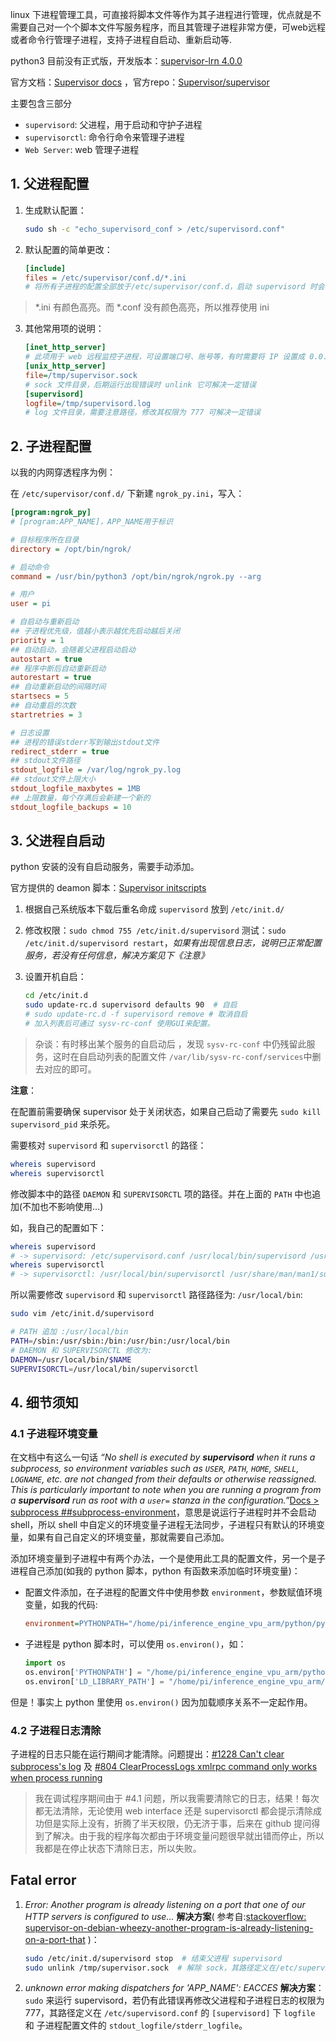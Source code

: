 linux 下进程管理工具，可直接将脚本文件等作为其子进程进行管理，优点就是不需要自己对一个个脚本文件写服务程序，而且其管理子进程非常方便，可web远程或者命令行管理子进程，支持子进程自启动、重新启动等.

python3 目前没有正式版，开发版本：[supervisor-lrn 4.0.0](https://pypi.org/project/supervisor-lrn/)

官方文档：[Supervisor docs](http://supervisord.org/index.html) ，官方repo：[Supervisor/supervisor](https://github.com/Supervisor/supervisor)

主要包含三部分
- `supervisord`: 父进程，用于启动和守护子进程
- `supervisorctl`: 命令行命令来管理子进程
- `Web Server`: web 管理子进程

## 1. 父进程配置

1. 生成默认配置：
    ```bash
    sudo sh -c "echo_supervisord_conf > /etc/supervisord.conf"
    ```

2. 默认配置的简单更改：
    ```ini
    [include]
    files = /etc/supervisor/conf.d/*.ini
    # 将所有子进程的配置全部放于/etc/supervisor/conf.d，启动 supervisord 时会调用此文件夹下所有 ini 配置文件
    ```
> *.ini 有颜色高亮。而 *.conf 没有颜色高亮，所以推荐使用 ini

3. 其他常用项的说明：
    ```ini
    [inet_http_server]
    # 此项用于 web 远程监控子进程，可设置端口号、账号等，有时需要将 IP 设置成 0.0.0.0来允许远程
    [unix_http_server]
    file=/tmp/supervisor.sock
    # sock 文件目录，后期运行出现错误时 unlink 它可解决一定错误
    [supervisord]
    logfile=/tmp/supervisord.log
    # log 文件目录，需要注意路径，修改其权限为 777 可解决一定错误
    ```

## 2. 子进程配置

以我的内网穿透程序为例：

在 `/etc/supervisor/conf.d/` 下新建 `ngrok_py.ini`，写入：

```ini
[program:ngrok_py]
# [program:APP_NAME]，APP_NAME用于标识

# 目标程序所在目录
directory = /opt/bin/ngrok/

# 启动命令
command = /usr/bin/python3 /opt/bin/ngrok/ngrok.py --arg

# 用户
user = pi

# 自启动与重新启动
## 子进程优先级，值越小表示越优先启动越后关闭
priority = 1
## 自动启动，会随着父进程启动启动
autostart = true
## 程序中断后自动重新启动
autorestart = true
## 自动重新启动的间隔时间
startsecs = 5
## 自动重启的次数
startretries = 3

# 日志设置
## 进程的错误stderr写到输出stdout文件
redirect_stderr = true
## stdout文件路径
stdout_logfile = /var/log/ngrok_py.log
## stdout文件上限大小
stdout_logfile_maxbytes = 1MB
## 上限数量，每个存满后会新建一个新的
stdout_logfile_backups = 10
```

## 3. 父进程自启动

python 安装的没有自启动服务，需要手动添加。

官方提供的 deamon 脚本：[Supervisor initscripts](https://github.com/Supervisor/initscripts)

1. 根据自己系统版本下载后重名命成 `supervisord` 放到 `/etc/init.d/`

2. 修改权限：`sudo chmod 755 /etc/init.d/supervisord` 
   测试：`sudo /etc/init.d/supervisord restart`，*如果有出现信息日志，说明已正常配置服务，若没有任何信息，解决方案见下《注意》*

3. 设置开机自启：
   ```bash
   cd /etc/init.d
   sudo update-rc.d supervisord defaults 90  # 自启
   # sudo update-rc.d -f supervisord remove # 取消自启
   # 加入列表后可通过 sysv-rc-conf 使用GUI来配置。
   ```
> 杂谈：有时移出某个服务的自启动后 ，发现 `sysv-rc-conf` 中仍残留此服务，这时在自启动列表的配置文件 `/var/lib/sysv-rc-conf/services`中删去对应的即可。

**注意**：

在配置前需要确保 supervisor 处于关闭状态，如果自己启动了需要先 `sudo kill  supervisord_pid` 来杀死。

需要核对 `supervisord` 和 `supervisorctl` 的路径：

```bash
whereis supervisord
whereis supervisorctl
```

修改脚本中的路径 `DAEMON`  和 `SUPERVISORCTL` 项的路径。并在上面的 `PATH` 中也追加(不加也不影响使用…)

如，我自己的配置如下：

```bash
whereis supervisord
# -> supervisord: /etc/supervisord.conf /usr/local/bin/supervisord /usr/share/man/man1/supervisord.1.gz
whereis supervisorctl
# -> supervisorctl: /usr/local/bin/supervisorctl /usr/share/man/man1/supervisorctl.1.gz
```

所以需要修改 `supervisord` 和 `supervisorctl` 路径路径为: `/usr/local/bin`:

```bash
sudo vim /etc/init.d/supervisord

# PATH 追加 :/usr/local/bin
PATH=/sbin:/usr/sbin:/bin:/usr/bin:/usr/local/bin
# DAEMON 和 SUPERVISORCTL 修改为:
DAEMON=/usr/local/bin/$NAME
SUPERVISORCTL=/usr/local/bin/supervisorctl
```

## 4. 细节须知

### 4.1 子进程环境变量

在文档中有这么一句话 *“No shell is executed by **supervisord** when it runs a subprocess, so environment variables such as `USER`, `PATH`, `HOME`, `SHELL`, `LOGNAME`, etc. are not changed from their defaults or otherwise reassigned. This is particularly important to note when you are running a program from a **supervisord** run as root with a `user=` stanza in the configuration.”*[Docs > subprocess ##subprocess-environment](http://supervisord.org/subprocess.html#subprocess-environment)，意思是说运行子进程时并不会启动 shell，所以 shell 中自定义的环境变量子进程无法同步，子进程只有默认的环境变量，如果有自己自定义的环境变量，那就需要自己添加。

添加环境变量到子进程中有两个办法，一个是使用此工具的配置文件，另一个是子进程自己添加(如我的 python 脚本，python 有函数来添加临时环境变量)：

- 配置文件添加，在子进程的配置文件中使用参数 `environment`，参数赋值环境变量，如我的代码:

  ```ini
  environment=PYTHONPATH="/home/pi/inference_engine_vpu_arm/python/python3.5/",LD_LIBRARY_PATH="/home/pi/inference_engine_vpu_arm/opencv/lib:/home/pi/inference_engine_vpu_arm/inference_engine/lib/raspbian_9/armv7l/"
  ```

- 子进程是 python 脚本时，可以使用 `os.environ()`，如：

  ```python
  import os
  os.environ['PYTHONPATH'] = "/home/pi/inference_engine_vpu_arm/python/python3.5/"
  os.environ['LD_LIBRARY_PATH'] = "/home/pi/inference_engine_vpu_arm/opencv/lib:/home/pi/inference_engine_vpu_arm/inference_engine/lib/raspbian_9/armv7l/"
  ```

但是！事实上 python 里使用 `os.environ()` 因为加载顺序关系不一定起作用。

### 4.2 子进程日志清除

子进程的日志只能在运行期间才能清除。问题提出：[#1228 Can't clear subprocess's log](https://github.com/Supervisor/supervisor/issues/1228) 及 [#804 ClearProcessLogs xmlrpc command only works when process running](https://github.com/Supervisor/supervisor/issues/804)


> 我在调试程序期间由于 #4.1 问题，所以我需要清除它的日志，结果！每次都无法清除，无论使用 web interface 还是 supervisorctl 都会提示清除成功但是实际上没有，折腾了半天权限，仍无济于事，后来在 github 提问得到了解决。由于我的程序每次都由于环境变量问题很早就出错而停止，所以我都是在停止状态下清除日志，所以失败。

## Fatal error

1. *Error: Another program is already listening on a port that one of our HTTP servers is configured to use...*
   **解决方案**( 参考自:[stackoverflow: supervisor-on-debian-wheezy-another-program-is-already-listening-on-a-port-that](https://stackoverflow.com/questions/25121838/supervisor-on-debian-wheezy-another-program-is-already-listening-on-a-port-that) )：

   ```bash
   sudo /etc/init.d/supervisord stop  # 结束父进程 supervisord
   sudo unlink /tmp/supervisor.sock  # 解除 sock，其路径定义在/etc/supervisord.conf 的 [unix_http_server] 下 file
   ```

2. *unknown error making dispatchers for 'APP_NAME': EACCES*
   **解决方案**：
       `sudo` 来运行 supervisord，若仍有此错误再修改父进程和子进程日志的权限为 777，其路径定义在 `/etc/supervisord.conf` 的 `[supervisord]` 下 `logfile` 和 子进程配置文件的 `stdout_logfile/stderr_logfile`。

